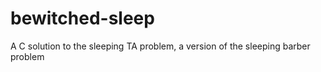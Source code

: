 # bewitched-sleep
A C solution to the sleeping TA problem, a version of the sleeping barber problem
